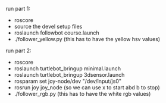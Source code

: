 run part 1:
* roscore
* source the devel setup files
* roslaunch followbot course.launch
* ./follower_yellow.py (this has to have the yellow hsv values)

run part 2:
* roscore
* roslaunch turtlebot_bringup minimal.launch
* roslaunch turtlebot_bringup 3dsensor.launch
* rosparam set joy-node/dev "/dev/input/js0"
* rosrun joy joy_node (so we can use x to start abd b to stop)
* ./follower_rgb.py (this has to have the white rgb values)
